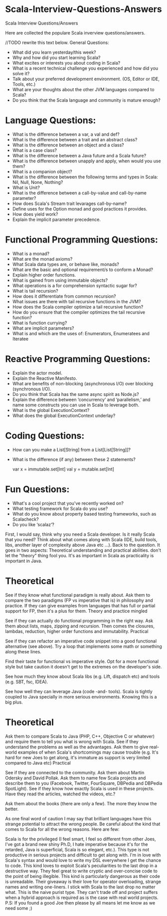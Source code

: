 # Scala-Interview-Questions-Answers
Scala Interview Questions/Answers

Here are collected the populare Scala inverview questions/answers.

//TODO rewrite this text below.
General Questions:

 - What did you learn yesterday/this week?
 - Why and how did you start learning Scala?
 - What excites or interests you about coding in Scala?
 - What is a recent technical challenge you experienced and how did you solve it?
 - Talk about your preferred development environment. (OS, Editor or IDE, Tools, etc.)
 - What are your thoughts about the other JVM languages compared to Scala?
 - Do you think that the Scala language and community is mature enough?
 
Language Questions:
===================

 - What is the difference between a var, a val and def?
 - What is the difference between a trait and an abstract class?
 - What is the difference between an object and a class?
 - What is a case class?
 - What is the difference between a Java future and a Scala future?
 - What is the difference between unapply and apply, when would you use them?
 - What is a companion object?
 - What is the difference between the following terms and types in Scala: Nil, Null, None, Nothing?
 - What is Unit?
 - What is the difference between a call-by-value and call-by-name parameter?
 - How does Scala's Stream trait levarages call-by-name?
 - Define uses for the Option monad and good practices it provides.
 - How does yield work?
 - Explain the implicit parameter precedence.

Functional Programming Questions:
=================================

 - What is a monad?
 - What are the monad axioms?
 - What Scala data types are, or behave like, monads?
 - What are the basic and optional requirement/s to conform a Monad?
 - Explain higher order functions.
 - What is gained from using immutable objects?
 - What operations is a for comprehension syntactic sugar for?
 - What is tail recursion?
 - How does it differentiate from common recursion?
 - What issues are there with tail recursive functions in the JVM?
 - How does the Scala compiler optimize a tail recursive function?
 - How do you ensure that the compiler optimizes the tail recursive function?
 - What is function currying?
 - What are implicit parameters?
 - What is and which are the uses of: Enumerators, Enumeratees and Iteratee

Reactive Programming Questions:
===============================

 - Explain the actor model.
 - Explain the Reactive Manifesto.
 - What are benefits of non-blocking (asynchronous I/O) over blocking (synchronous I/O).
 - Do you think that Scala has the same async spirit as Node.js?
 - Explain the difference between ‘concurrency’ and ‘parallelism,’ and name some constructs you can use in Scala to leverage both.
 - What is the global ExecutionContext?
 - What does the global ExecutionContext underlay?

Coding Questions:
=================

 - How can you make a List[String] from a List[List[String]]?
 - What is the difference (if any) between these 2 statements?
 
      var x = immutable.set[Int]
      val y = mutable.set[Int]

Fun Questions:
==============

 - What's a cool project that you've recently worked on?
 - What testing framework for Scala do you use?
 - What do you know about property based testing frameworks, such as Scalacheck?
 - Do you like ‘scalaz‘?

First, I would say, think why you need a Scala developer. Is it really Scala that you need? Think about what comes along with Scala (IDE, build tools, libs, another layer of complexity above Java etc ...). Back to the question. It goes in two aspects: Theoretical understanding and practical abilities. don't let the "theory" thing fool you. It's as important in Scala as practicality is important in Java.

Theoretical
===========

See if they know what functional paradigm is really about. Ask them to compare the two paradigms (FP vs imperative that is) in philosophy and practice. If they can give examples from languages that has full or partial support for FP, then it's a plus for them.
Theory and practice mingled

See if they can actually do functional programming in the right way. Ask them about lists, maps, zipping and recursion. Then comes the closures, lambdas, reduction, higher order functions and immutability.
Practical

See if they can refactor an imperative code snippet into a good functional alternative (see above). Try a loop that implements some math or something along these lines.

Find their taste for functional vs imperative style. Opt for a more functional style but take caution it doesn't get to the extremes on the developer's side.

See how much they know about Scala libs (e.g. Lift, dispatch etc) and tools (e.g. SBT, fsc, IDEA).

See how well they can leverage Java (code -and- tools). Scala is tightly coupled to Java specially in more serious environments. Knowing this is a big plus.

Theoretical
===========

Ask them to compare Scala to Java (PHP, C++, Objective C or whatever) and require them to tell you what is wrong with Scala. See if they understand the problems as well as the advantages. Ask them to give real-world examples of when Scala's shortcomings may cause trouble (e.g. It's hard for new Joes to get along, it's immature as support is very limited compared to Java etc)
Practical

See if they are connected to the community. Ask them about Martin Odersky and David Pollak. Ask them to name few Scala projects and describe them to you (Facebook, Twitter, FourSquare, DBPedia and DBPedia SpotLight). See if they know how exactly Scala is used in these projects. Have they read the articles, watched the videos, etc.?

Ask them about the books (there are only a few). The more they know the better.

As one final word of caution I may say that brilliant languages have this strange potential to attract the wrong people. Be careful about the kind that comes to Scala for all the wrong reasons. Here are few:

Scala is for the privileged (I feel smart, I feel so different from other Joes, I've got a brand new shiny Ph.D, I hate imperative because it's for the retarded, Java is superficial, Scala is so elegant, etc.). This type is not productive in serious projects and difficult to get along with.
I'm in love with Scala's syntax and would love to write my DSL everywhere I get the chance to code. This kind loves to exploit Scala's peculiarities to the last drop in a destructive way. They feel great to write cryptic and over-concise code to the point of being illegible. This kind is particularly dangerous as their code is unreadable. Their giveaway is their love for operator overloading, strange names and writing one-liners.
I stick with Scala to the last drop no matter what. This is the naive purist type. They can't trade off and project suffers when a hybrid approach is required as is the case with real world projects.
P.S: If you found a good Joe then please by all means let me know as we need some ;)
